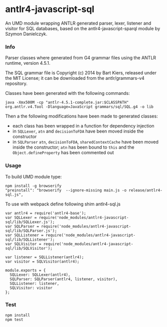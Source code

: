 antlr4-javascript-sql
=====================

An UMD module wrapping ANTLR generated parser, lexer, listener and visitor for SQL databases,
based on the antlr4-javascript-sparql module by Szymon Danielczyk.

### Info 

Parser classes where generated from G4 grammar files using the ANTLR runtime, version 4.5.1.

The SQL grammar file is Copyright (c) 2014 by Bart Kiers, released under the MIT License; it can be downloaded from the antlr/grammars-v4 repository.

Classes have been generated with the following commands:

```
java -Xmx500M -cp "antlr-4.5.1-complete.jar:$CLASSPATH" org.antlr.v4.Tool -Dlanguage=JavaScript grammars/sql/SQL.g4 -o lib
```

Then a the following modifications have been made to generated classes:

  * each class has been wrapped in a function for dependency injection
  * in `SQLLexer`, `atn` and `decisionToFDA` have been moved inside the constructor
  * in `SQLParser` `atn`, `decisionToFDA`, `sharedContextCache` have been moved inside the constructor; `atn` has been bound to `this` and the `Object.defineProperty` has been commented out

### Usage


To build UMD module type:    
 
```    
npm install -g browserify
"preinstall": "browserify  --ignore-missing main.js -o release/antlr4-sql.js",
```

To use with webpack define following shim antlr4-sql.js 

```
var antlr4 = require('antlr4-base');
var SQLLexer = require('node_modules/antlr4-javascript-sql/lib/SQLLexer.js');
var SQLParser = require('node_modules/antlr4-javascript-sql/lib/SQLParser.js');
var SQLListener = require('node_modules/antlr4-javascript-sql/lib/SQLListener');
var SQLVisitor = require('node_modules/antlr4-javascript-sql/lib/SQLVisitor');

var listener = SQLListener(antlr4);
var visitor = SQLVisitor(antlr4);

module.exports = {
  SQLLexer: SQLLexer(antlr4),
  SQLParser: SQLParser(antlr4, listener, visitor),
  SQLListener: listener,
  SQLVisitor: visitor
};
``` 

### Test 

```
npm install 
npm test
```


